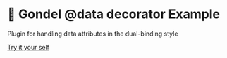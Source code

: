 # 🚡 Gondel @data decorator Example

Plugin for handling data attributes in the dual-binding style

[Try it your self](https://codesandbox.io/s/github/namics/gondel/tree/master/examples/data-plugin)
